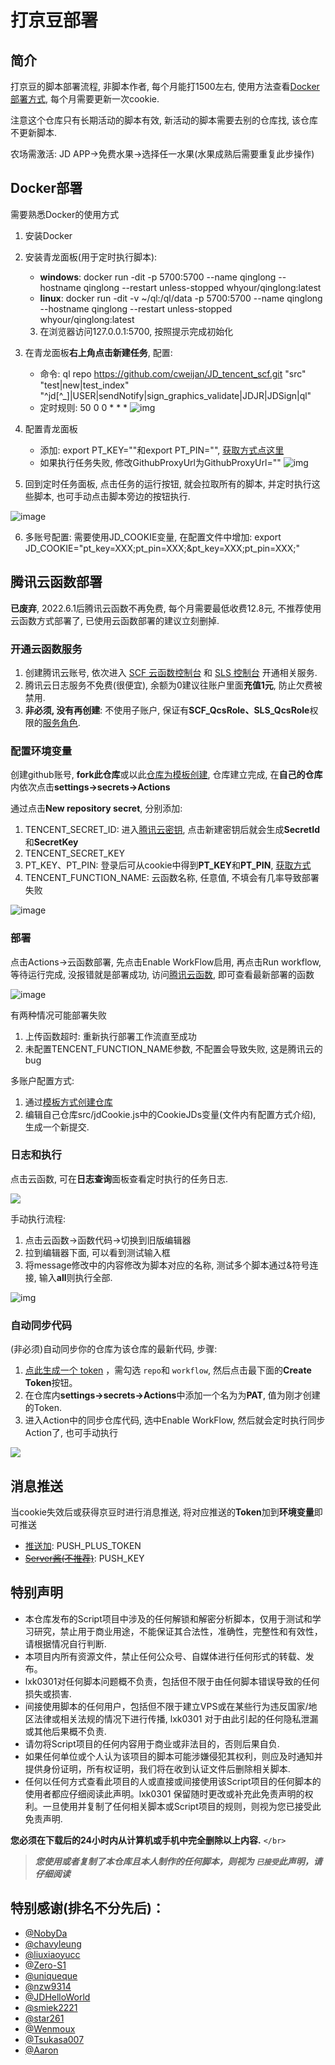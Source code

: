 # 打京豆部署

## 简介

打京豆的脚本部署流程, 非脚本作者, 每个月能打1500左右, 使用方法查看[Docker部署方式](#Docker部署), 每个月需要更新一次cookie.

注意这个仓库只有长期活动的脚本有效, 新活动的脚本需要去别的仓库找, 该仓库不更新脚本.

农场需激活: JD APP->免费水果->选择任一水果(水果成熟后需要重复此步操作)


## Docker部署

需要熟悉Docker的使用方式

1. 安装Docker
2. 安装青龙面板(用于定时执行脚本):

    - **windows**: docker run -dit -p 5700:5700 --name qinglong --hostname qinglong --restart unless-stopped whyour/qinglong:latest
    - **linux**: docker run -dit -v ~/ql:/ql/data -p 5700:5700 --name qinglong --hostname qinglong --restart unless-stopped whyour/qinglong:latest
    3. 在浏览器访问127.0.0.1:5700, 按照提示完成初始化
3. 在青龙面板**右上角点击新建任务**, 配置:

   - 命令: ql repo https://github.com/cweijan/JD_tencent_scf.git "src"  "test|new|test_index" "^jd[^_]|USER|sendNotify|sign_graphics_validate|JDJR|JDSign|ql"
   - 定时规则: 50 0 0 * * *
     ![img](image/README/1644410122098.png)
4. 配置青龙面板

   - 添加: export PT_KEY=""和export PT_PIN="", [获取方式点这里](./wiki/GetJdCookie.md)
   - 如果执行任务失败, 修改GithubProxyUrl为GithubProxyUrl="" 
     ![img](image/README/1644421618420.png)
5. 回到定时任务面板, 点击任务的运行按钮, 就会拉取所有的脚本, 并定时执行这些脚本, 也可手动点击脚本旁边的按钮执行.

![image](https://user-images.githubusercontent.com/27798227/153328329-b0854a0b-a279-4be9-aabe-f27fee1bb752.png)

6. 多账号配置: 需要使用JD_COOKIE变量, 在配置文件中增加: export JD_COOKIE="pt_key=XXX;pt_pin=XXX;&pt_key=XXX;pt_pin=XXX;"

## 腾讯云函数部署

**已废弃**, 2022.6.1后腾讯云函数不再免费, 每个月需要最低收费12.8元, 不推荐使用云函数方式部署了, 已使用云函数部署的建议立刻删掉.

### 开通云函数服务

1. 创建腾讯云账号, 依次进入 [SCF 云函数控制台](https://console.cloud.tencent.com/scf) 和 [SLS 控制台](https://console.cloud.tencent.com/sls) 开通相关服务.
2. 腾讯云日志服务不免费(很便宜), 余额为0建议往账户里面**充值1元**, 防止欠费被禁用.
3. **非必须, 没有再创建**: 不使用子账户, 保证有**SCF_QcsRole、SLS_QcsRole**权限的[服务角色](https://console.cloud.tencent.com/cam/role).

### 配置环境变量

创建github账号, **fork此仓库**或以此[仓库为模板创建](./wiki/importRepo.md), 仓库建立完成, 在**自己的仓库**内依次点击**settings->secrets->Actions**

通过点击**New repository secret**, 分别添加:

1. TENCENT_SECRET_ID: 进入[腾讯云密钥](https://console.cloud.tencent.com/cam/capi), 点击新建密钥后就会生成**SecretId**和**SecretKey**
2. TENCENT_SECRET_KEY
3. PT_KEY、PT_PIN: 登录后可从cookie中得到**PT_KEY**和**PT_PIN**, [获取方式](./wiki/GetJdCookie.md)
4. TENCENT_FUNCTION_NAME: 云函数名称, 任意值, 不填会有几率导致部署失败

![image](https://user-images.githubusercontent.com/27798227/153350464-52b14658-60ee-4b9c-a101-25a094e30f10.png)

### 部署

点击Actions->云函数部署, 先点击Enable WorkFlow启用, 再点击Run workflow, 等待运行完成, 没报错就是部署成功, 访问[腾讯云函数](https://console.cloud.tencent.com/scf/list), 即可查看最新部署的函数

![image](https://user-images.githubusercontent.com/6993269/99513289-6a152980-29c5-11eb-9266-3f56ba13d3b2.png)

有两种情况可能部署失败

1. 上传函数超时: 重新执行部署工作流直至成功
2. 未配置TENCENT_FUNCTION_NAME参数, 不配置会导致失败, 这是腾讯云的bug

多账户配置方式:

1. 通过[模板方式创建仓库](./wiki/importRepo.md)
2. 编辑自己仓库src/jdCookie.js中的CookieJDs变量(文件内有配置方式介绍), 生成一个新提交.

### 日志和执行

点击云函数, 可在**日志查询**面板查看定时执行的任务日志.

![](image/README/1644476536637.png)

手动执行流程:

1. 点击云函数->函数代码->切换到旧版编辑器
2. 拉到编辑器下面, 可以看到测试输入框
3. 将message修改中的内容修改为脚本对应的名称, 测试多个脚本通过&符号连接, 输入**all**则执行全部.

![img](image/README/1644476708924.png)

### 自动同步代码

(非必须)自动同步你的仓库为该仓库的最新代码, 步骤:

1. [点此生成一个 token](https://github.com/settings/tokens/new) ，需勾选 `repo`和 `workflow`, 然后点击最下面的**Create Token**按钮。
2. 在仓库内**settings->secrets->Actions**中添加一个名为为**PAT**, 值为刚才创建的Token.
3. 进入Action中的同步仓库代码, 选中Enable WorkFlow, 然后就会定时执行同步Action了, 也可手动执行

![](image/README/1644497801258.png)


## 消息推送

当cookie失效后或获得京豆时进行消息推送, 将对应推送的**Token**加到**环境变量**即可推送

- [推送加](http://www.pushplus.plus/): PUSH_PLUS_TOKEN
- [~~Server酱(不推荐)~~](https://sct.ftqq.com/sendkey): PUSH_KEY

## 特别声明

* 本仓库发布的Script项目中涉及的任何解锁和解密分析脚本，仅用于测试和学习研究，禁止用于商业用途，不能保证其合法性，准确性，完整性和有效性，请根据情况自行判断.
* 本项目内所有资源文件，禁止任何公众号、自媒体进行任何形式的转载、发布。
* lxk0301对任何脚本问题概不负责，包括但不限于由任何脚本错误导致的任何损失或损害.
* 间接使用脚本的任何用户，包括但不限于建立VPS或在某些行为违反国家/地区法律或相关法规的情况下进行传播, lxk0301 对于由此引起的任何隐私泄漏或其他后果概不负责.
* 请勿将Script项目的任何内容用于商业或非法目的，否则后果自负.
* 如果任何单位或个人认为该项目的脚本可能涉嫌侵犯其权利，则应及时通知并提供身份证明，所有权证明，我们将在收到认证文件后删除相关脚本.
* 任何以任何方式查看此项目的人或直接或间接使用该Script项目的任何脚本的使用者都应仔细阅读此声明。lxk0301 保留随时更改或补充此免责声明的权利。一旦使用并复制了任何相关脚本或Script项目的规则，则视为您已接受此免责声明.

 **您必须在下载后的24小时内从计算机或手机中完全删除以上内容.**  `</br>`

> ***您使用或者复制了本仓库且本人制作的任何脚本，则视为 `已接受`此声明，请仔细阅读***

## 特别感谢(排名不分先后)：

* [@NobyDa](https://github.com/NobyDa)
* [@chavyleung](https://github.com/chavyleung)
* [@liuxiaoyucc](https://github.com/liuxiaoyucc)
* [@Zero-S1](https://github.com/Zero-S1)
* [@uniqueque](https://github.com/uniqueque)
* [@nzw9314](https://github.com/nzw9314)
* [@JDHelloWorld](https://github.com/JDHelloWorld)
* [@smiek2221](https://github.com/smiek2221)
* [@star261](https://github.com/star261)
* [@Wenmoux](https://github.com/Wenmoux)
* [@Tsukasa007](https://github.com/Tsukasa007)
* [@Aaron](https://github.com/Aaron)
